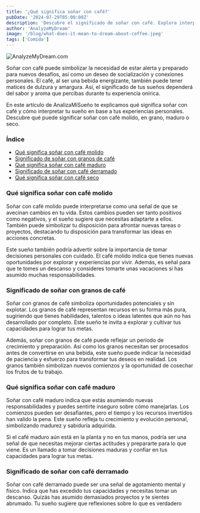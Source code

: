 ```yaml
---
title: '¿Qué significa soñar con café?'
pubDate: '2024-07-29T05:00:00Z'
description: 'Descubre el significado de soñar con café. Explora interpretaciones relacionadas con el café molido, el café en grano, el café maduro y más.'
author: 'AnalyzeMyDream'
image: '/blog/what-does-it-mean-to-dream-about-coffee.jpeg'
tags: ['Comida']
---
```


![AnalyzeMyDream.com](/blog/what-does-it-mean-to-dream-about-coffee.jpeg)

Soñar con café puede simbolizar la necesidad de estar alerta y preparado para nuevos desafíos, así como un deseo de socialización y conexiones personales. El café, al ser una bebida energizante, también puede tener matices de dulzura y amargura. Así, el significado de tus sueños dependerá del sabor y aroma que percibas durante tu experiencia onírica.

En este artículo de AnalizaMiSueño te explicamos qué significa soñar con café y cómo interpretar tu sueño en base a tus experiencias personales. Descubre qué puede significar soñar con café molido, en grano, maduro o seco.

### Índice

- [Qué significa soñar con café molido](#que-significa-soñar-con-cafe-molido)
- [Significado de soñar con granos de café](#significado-de-soñar-con-granos-de-cafe)
- [Qué significa soñar con café maduro](#que-significa-soñar-con-cafe-maduro)
- [Significado de soñar con café derramado](#significado-de-soñar-con-cafe-derramado)
- [Qué significa soñar con café seco](#que-significa-soñar-con-cafe-seco)

### Qué significa soñar con café molido

Soñar con café molido puede interpretarse como una señal de que se avecinan cambios en tu vida. Estos cambios pueden ser tanto positivos como negativos, y el sueño sugiere que necesitas adaptarte a ellos. También puede simbolizar tu disposición para afrontar nuevas tareas o proyectos, destacando tu disposición para transformar las ideas en acciones concretas.

Este sueño también podría advertir sobre la importancia de tomar decisiones personales con cuidado. El café molido indica que tienes nuevas oportunidades por explorar y experiencias por vivir. Además, es señal para que te tomes un descanso y consideres tomarte unas vacaciones si has asumido muchas responsabilidades. 

### Significado de soñar con granos de café

Soñar con granos de café simboliza oportunidades potenciales y sin explotar. Los granos de café representan recursos en su forma más pura, sugiriendo que tienes habilidades, talentos o ideas latentes que aún no has desarrollado por completo. Este sueño te invita a explorar y cultivar tus capacidades para lograr tus metas.

Además, soñar con granos de café puede reflejar un período de crecimiento y preparación. Así como los granos necesitan ser procesados ​​antes de convertirse en una bebida, este sueño puede indicar la necesidad de paciencia y esfuerzo para transformar tus deseos en realidad. Los granos también simbolizan nuevos comienzos y la oportunidad de cosechar los frutos de tu trabajo.

### Qué significa soñar con café maduro

Soñar con café maduro indica que estás asumiendo nuevas responsabilidades y puedes sentirte inseguro sobre cómo manejarlas. Los comienzos pueden ser desafiantes, pero el tiempo y los recursos invertidos han valido la pena. Este sueño refleja tu crecimiento y evolución personal, simbolizando madurez y sabiduría adquirida.

Si el café maduro aún está en la planta y no en tus manos, podría ser una señal de que necesitas mejorar ciertas actitudes y prepararte para lo que viene. Es un llamado a tomar decisiones maduras y confiar en tus capacidades para lograr tus metas. 

### Significado de soñar con café derramado

Soñar con café derramado puede ser una señal de agotamiento mental y físico. Indica que has excedido tus capacidades y necesitas tomar un descanso. Quizás has asumido demasiados proyectos y te sientes abrumado. Tu sueño sugiere que reflexiones sobre lo que es verdadero